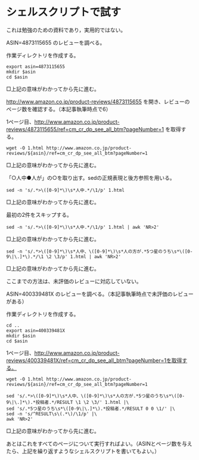 # シェルスクリプトで試す

これは勉強のための資料であり，実用的ではない。

ASIN=4873115655 のレビューを調べる。

作業ディレクトリを作成する。

```
export asin=4873115655
mkdir $asin
cd $asin
```

□上記の意味がわかってから先に進む。

http://www.amazon.co.jp/product-reviews/4873115655 を開き、レビューのページ数を確認する。（本記事執筆時点で6）

1ページ目、http://www.amazon.co.jp/product-reviews/4873115655/ref=cm_cr_dp_see_all_btm?pageNumber=1 を取得する。

```
wget -O 1.html http://www.amazon.co.jp/product-reviews/${asin}/ref=cm_cr_dp_see_all_btm?pageNumber=1
```

□上記の意味がわかってから先に進む。

「○人中●人が」の○を取り出す。sedの正規表現と後方参照を用いる。

```
sed -n 's/.*>\([0-9]*\)\s*人中.*/\1/p' 1.html
```

□上記の意味がわかってから先に進む。

最初の2件をスキップする。

```
sed -n 's/.*>\([0-9]*\)\s*人中.*/\1/p' 1.html | awk 'NR>2'
```

□上記の意味がわかってから先に進む。

```
sed -n 's/.*>\([0-9]*\)\s*人中、\([0-9]*\)\s*人の方が.*5つ星のうち\s*\([0-9\|\.]*\).*/\1 \2 \3/p' 1.html | awk 'NR>2'
```

□上記の意味がわかってから先に進む。

ここまでの方法は、未評価のレビューに対応していない。

ASIN=400339481X のレビューを調べる。（本記事執筆時点で未評価のレビューがある）

作業ディレクトリを作成する。

```
cd ..
export asin=400339481X
mkdir $asin
cd $asin
```

1ページ目、http://www.amazon.co.jp/product-reviews/400339481X/ref=cm_cr_dp_see_all_btm?pageNumber=1を取得する。

```
wget -O 1.html http://www.amazon.co.jp/product-reviews/${asin}/ref=cm_cr_dp_see_all_btm?pageNumber=1
```

```
sed 's/.*>\([0-9]*\)\s*人中、\([0-9]*\)\s*人の方が.*5つ星のうち\s*\([0-9\|\.]*\).*投稿者.*/RESULT \1 \2 \3/' 1.html |\
sed 's/.*5つ星のうち\s*\([0-9\|\.]*\).*投稿者.*/RESULT 0 0 \1/' |\
sed -n 's/^RESULT\s\(.*\)/\1/p' |\
awk 'NR>2'
```

□上記の意味がわかってから先に進む。

あとはこれをすべてのページについて実行すればよい。（ASINとページ数を与えたら、上記を繰り返すようなシェルスクリプトを書いてもよい。）
